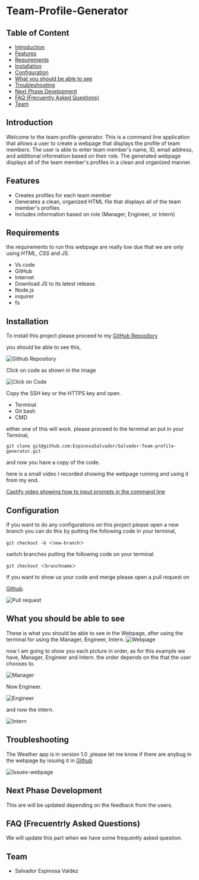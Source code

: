 # Team-Profile-Generator

## Table of Content

* [Introduction](#introduction)
* [Features](#features)
* [Requirements](#requirements)
* [Installation](#installation)
* [Configuration](#configuration)
* [What you should be able to see](#what-you-should-be-able-to-see)
* [Troubleshooting](#troubleshooting)
* [Next Phase Development](#next-phase-development)
* [FAQ (Frecuently Asked Questions)](#faq-frecuentrly-asked-questions)
* [Team](#team)

## Introduction

Welcome to the team-profile-generator. This is a command line application that allows a user to create a webpage that displays the profile of team members. The user is able to enter team member's name, ID, email address, and additional information based on their role. The generated webpage displays all of the team member's profiles in a clean and organized manner.

## Features

* Creates profiles for each team member
* Generates a clean, organized HTML file that displays all of the team member's profiles
* Includes information based on role (Manager, Engineer, or Intern)

## Requirements

the requirements to run this webpage are really low due that we are only using *HTML*, *CSS* and *JS*.

* Vs code
* GitHub
* Internet
* Download JS to its latest release.
* Node.js
* inquirer
* fs

## Installation

To install this project please proceed to my [GitHub Repository](https://github.com/EspinosaSalvador/Salvador-Team-profile-generator)

you should be able to see this,

![Github Repository](./public/img/github-repository.png)

Click on code as shown in the image

![Click on Code](./public/img/ssh-key.png)

Copy the SSH key or the HTTPS key and open.

* Terminal
* Git bash
* CMD

either one of this will work. please proceed to the terminal an put in your Terminal,

```
git clone git@github.com:EspinosaSalvador/Salvador-Team-profile-generator.git
```

and now you have a copy of the code.

here is a small video I recorded showing the webpage running and using it from my end.


[Castify video showing how to input prompts in the command line]()
## Configuration

If you want to do any configurations on this project please open a new branch you can do this by putting the following code in your terminal,

```
git checkout -b ＜new-branch＞
```

switch branches putting the following code on your terminal.

```
git checkout ＜branchname＞
```

If you want to show us your code and merge please open a pull request on 

[Github](https://github.com/EspinosaSalvador/Salvador-Team-profile-generator/pulls).

![Pull request](./public/img/pull-request.png)

## What you should be able to see

These is what you should be able to see in the Webpage, after using the terminal for using the Manager, Engineer, Intern.
![Webpage](./public/img/page-running.png)

now I am going to show you each picture in order, as for this example we have, Manager, Engineer and Intern. the order depends on the that the user chooses to. 

![Manager](./public/img/manager-pic.png)

Now Engineer.

![Engineer](./public/img/engineer-pic.png)

and now the intern.

![Intern](./public/img/intern-pic.png)

## Troubleshooting

The Weather app is in version 1.0 ,please let me know if there are anybug in the webpage by issuing it in [Github](https://github.com/EspinosaSalvador/Salvador-Team-profile-generator/issues)

![Issues-webpage](./public/img/issues.png)

## Next Phase Development

This are will be updated depending on the feedback from the users.

## FAQ (Frecuentrly Asked Questions)

We will update this part when we have some frequently asked question.

## Team

* Salvador Espinosa Valdez
